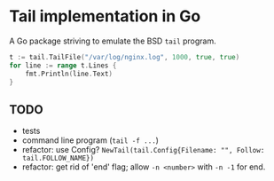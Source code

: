 # Tail implementation in Go

A Go package striving to emulate the BSD `tail` program. 

```Go
t := tail.TailFile("/var/log/nginx.log", 1000, true, true)
for line := range t.Lines {
    fmt.Println(line.Text)
}
```

## TODO

* tests
* command line program (`tail -f ...`)
* refactor: use Config? `NewTail(tail.Config{Filename: "", Follow: tail.FOLLOW_NAME})`
* refactor: get rid of 'end' flag; allow `-n <number>` with `-n -1`
  for end.
